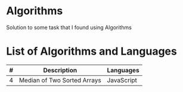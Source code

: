 # Algorithms

Solution to some task that I found using Algorithms

# List of Algorithms and Languages

| #   | Description                 | Languages  |
| --- | --------------------------- | ---------- |
| 4   | Median of Two Sorted Arrays | JavaScript |
